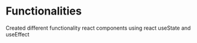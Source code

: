# Functionalities
Created different functionality react components using react useState and useEffect
